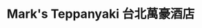 ---
title: "Mark's Teppanyaki 台北萬豪酒店"
description: "Mark's Teppanyaki 台北萬豪酒店"
layout: shop
keywords:
  - 美食競賽
  - 台灣美食
  - 美食精選
datePublished: "2025-06-30"
dateModified: "2025-07-07"
city: "台北市"
district: "中山區"
address: "台北市中山區樂群二路199號2樓"
phone: "0221757952"
geo: "25.08019849946195, 121.55922599189469"
google_map: "https://maps.app.goo.gl/YcyxMsJWo8mdDjKF8"
footinder: "https://footinder.com.tw/%e5%8f%b0%e5%8c%97%e5%b8%82%e4%b8%ad%e5%b1%b1%e5%8d%80/8940/"
official: "https://www.taipeimarriott.com.tw/websev?cat=page&id=4"
award:
  - name: "500盤"
    year: "2024"
    entries:
      - dishes:
          - "美國頂級沙朗牛肉捲,生蠔"

---